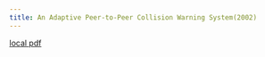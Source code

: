 ```yaml
---
title: An Adaptive Peer-to-Peer Collision Warning System(2002)
---
```


[local pdf](../../../pdfs/2002-An%20Adaptive%20Peer-to-Peer%20Collision%20Warning%20System.pdf)
